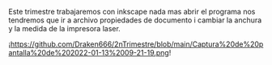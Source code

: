 Este trimestre trabajaremos con inkscape nada mas abrir el programa nos tendremos que ir a archivo propiedades de documento i cambiar la anchura y la medida de
la impresora laser.

¡https://github.com/Draken666/2nTrimestre/blob/main/Captura%20de%20pantalla%20de%202022-01-13%2009-21-19.png!
